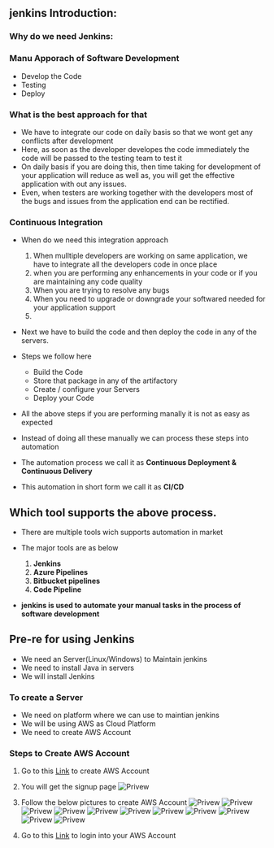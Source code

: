 ## jenkins Introduction:

### Why do we need Jenkins:
### Manu Apporach of Software Development
- Develop the Code
- Testing
- Deploy

### What is the best approach for that
- We have to integrate our code on daily basis so that we wont get any conflicts after development
- Here, as soon as the developer developes the code immediately the code will be passed to the testing team to test it
- On daily basis if you are doing this, then time taking for development of your application will reduce as well as, you will get the effective application with out any issues.
- Even, when testers are working together with the developers most of the bugs and issues from the application end can be rectified.

### Continuous Integration
- When do we need this integration approach
    1. When mulltiple developers are working on same application, we have to integrate all the developers code in once place
    2. when you are performing any enhancements in your code or if you are maintaining any code quality
    3. When you are trying to resolve any bugs
    4. When you need to upgrade or downgrade your softwared needed for your application support
    5. 

- Next we have to build the code and then deploy the code in any of the servers.
- Steps we follow here 
    - Build the Code
    - Store that package in any of the artifactory 
    - Create / configure your Servers
    - Deploy your Code
- All the above steps if you are performing manally it is not as easy as expected
- Instead of doing all these manually we can process these steps into automation
- The automation process we call it as **Continuous Deployment & Continuous Delivery**

- This automation in short form we call it as **CI/CD** 

## Which tool supports the above process.
- There are multiple tools wich supports automation in market
- The major tools are as below
    1. **Jenkins**
    2. **Azure Pipelines**
    3. **Bitbucket pipelines**
    4. **Code Pipeline**

- **jenkins is used to automate your manual tasks in the process of software development**

## Pre-re for using Jenkins
- We need an Server(Linux/Windows) to Maintain jenkins
- We need to install Java in servers
- We will install Jenkins

### To create a Server
- We need on platform where we can use to maintian jenkins
- We will be using AWS as Cloud Platform
- We need to create AWS Account

### Steps to Create AWS Account
1. Go to this [Link](https://portal.aws.amazon.com/billing/signup#/start/email) to create AWS Account
2. You will get the signup page 
![Privew](./Images/j2.png)
3. Follow the below pictures to create AWS Account
![Privew](./Images/j3.png)
![Privew](./Images/j4.png)
![Privew](./Images/j5.png)
![Privew](./Images/56.png)
![Privew](./Images/j7.png)
![Privew](./Images/j8.png)
![Privew](./Images/j9.png)
![Privew](./Images/j10.png)
![Privew](./Images/j11.png)
![Privew](./Images/j12.png)
![Privew](./Images/j13.png)


2. Go to this [Link](https://signin.aws.amazon.com/signin?redirect_uri=https%3A%2F%2Fconsole.aws.amazon.com%2Fconsole%2Fhome%3FhashArgs%3D%2523%26isauthcode%3Dtrue%26nc2%3Dh_ct%26src%3Dheader-signin%26state%3DhashArgsFromTB_eu-north-1_7aaf595ff8d8cba7&client_id=arn%3Aaws%3Asignin%3A%3A%3Aconsole%2Fcanvas&forceMobileApp=0&code_challenge=VSRzcm9iMZXdBNYQnfnkLZZSkBRP3HrR5kQUJftN-Fo&code_challenge_method=SHA-256) to login into your AWS Account
